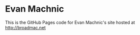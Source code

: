 # Evan Machnic

This is the GitHub Pages code for Evan Machnic's site hosted at http://broadmac.net
